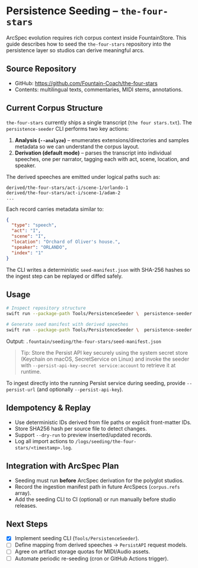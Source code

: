 # Persistence Seeding – `the-four-stars`

ArcSpec evolution requires rich corpus context inside FountainStore. This guide
describes how to seed the `the-four-stars` repository into the persistence layer
so studios can derive meaningful arcs.

## Source Repository

- GitHub: <https://github.com/Fountain-Coach/the-four-stars>
- Contents: multilingual texts, commentaries, MIDI stems, annotations.

## Current Corpus Structure

`the-four-stars` currently ships a single transcript (`the four stars.txt`). The
`persistence-seeder` CLI performs two key actions:

1. **Analysis (`--analyze`)** – enumerates extensions/directories and samples
   metadata so we can understand the corpus layout.
2. **Derivation (default mode)** – parses the transcript into individual
   speeches, one per narrator, tagging each with act, scene, location, and
   speaker.

The derived speeches are emitted under logical paths such as:

```
derived/the-four-stars/act-i/scene-1/orlando-1
derived/the-four-stars/act-i/scene-1/adam-2
...
```

Each record carries metadata similar to:

```json
{
  "type": "speech",
  "act": "I",
  "scene": "I",
  "location": "Orchard of Oliver's house.",
  "speaker": "ORLANDO",
  "index": "1"
}
```

The CLI writes a deterministic `seed-manifest.json` with SHA-256 hashes so the
ingest step can be replayed or diffed safely.

## Usage

```bash
# Inspect repository structure
swift run --package-path Tools/PersistenceSeeder \  persistence-seeder --repo /path/to/the-four-stars --analyze

# Generate seed manifest with derived speeches
swift run --package-path Tools/PersistenceSeeder \  persistence-seeder \  --repo /path/to/the-four-stars \  --corpus the-four-stars \  --source https://github.com/Fountain-Coach/the-four-stars \  --out .fountain/seeding/the-four-stars
```

Output: `.fountain/seeding/the-four-stars/seed-manifest.json`
> Tip: Store the Persist API key securely using the system secret store (Keychain on macOS, SecretService on Linux) and invoke the seeder with `--persist-api-key-secret service:account` to retrieve it at runtime.

To ingest directly into the running Persist service during seeding, provide `--persist-url` (and optionally `--persist-api-key`).

## Idempotency & Replay

- Use deterministic IDs derived from file paths or explicit front-matter IDs.
- Store SHA256 hash per source file to detect changes.
- Support `--dry-run` to preview inserted/updated records.
- Log all import actions to `/logs/seeding/the-four-stars/<timestamp>.log`.

## Integration with ArcSpec Plan

- Seeding must run **before** ArcSpec derivation for the polyglot studios.
- Record the ingestion manifest path in future ArcSpecs (`corpus.refs` array).
- Add the seeding CLI to CI (optional) or run manually before studio releases.

## Next Steps

- [x] Implement seeding CLI (`Tools/PersistenceSeeder`).
- [ ] Define mapping from derived speeches → `PersistAPI` request models.
- [ ] Agree on artifact storage quotas for MIDI/Audio assets.
- [ ] Automate periodic re-seeding (cron or GitHub Actions trigger).
